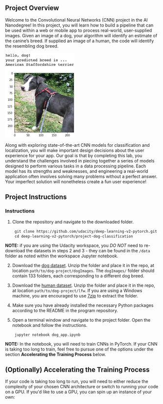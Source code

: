 [//]: # 'Image References'
[image1]: ./images/sample_dog_output.png 'Sample Output'
[image2]: ./images/vgg16_model.png 'VGG-16 Model Layers'
[image3]: ./images/vgg16_model_draw.png 'VGG16 Model Figure'

## Project Overview

Welcome to the Convolutional Neural Networks (CNN) project in the AI Nanodegree! In this project, you will learn how to build a pipeline that can be used within a web or mobile app to process real-world, user-supplied images. Given an image of a dog, your algorithm will identify an estimate of the canine’s breed. If supplied an image of a human, the code will identify the resembling dog breed.

![Sample Output][image1]

Along with exploring state-of-the-art CNN models for classification and localization, you will make important design decisions about the user experience for your app. Our goal is that by completing this lab, you understand the challenges involved in piecing together a series of models designed to perform various tasks in a data processing pipeline. Each model has its strengths and weaknesses, and engineering a real-world application often involves solving many problems without a perfect answer. Your imperfect solution will nonetheless create a fun user experience!

## Project Instructions

### Instructions

1. Clone the repository and navigate to the downloaded folder.

   ```
   	git clone https://github.com/udacity/deep-learning-v2-pytorch.git
   	cd deep-learning-v2-pytorch/project-dog-classification
   ```

**NOTE:** if you are using the Udacity workspace, you _DO NOT_ need to re-download the datasets in steps 2 and 3 - they can be found in the `/data` folder as noted within the workspace Jupyter notebook.

2. Download the [dog dataset](https://s3-us-west-1.amazonaws.com/udacity-aind/dog-project/dogImages.zip). Unzip the folder and place it in the repo, at location `path/to/dog-project/dogImages`. The `dogImages/` folder should contain 133 folders, each corresponding to a different dog breed.
3. Download the [human dataset](http://vis-www.cs.umass.edu/lfw/lfw.tgz). Unzip the folder and place it in the repo, at location `path/to/dog-project/lfw`. If you are using a Windows machine, you are encouraged to use [7zip](http://www.7-zip.org/) to extract the folder.
4. Make sure you have already installed the necessary Python packages according to the README in the program repository.
5. Open a terminal window and navigate to the project folder. Open the notebook and follow the instructions.

   ```
   	jupyter notebook dog_app.ipynb
   ```

**NOTE:** In the notebook, you will need to train CNNs in PyTorch. If your CNN is taking too long to train, feel free to pursue one of the options under the section **Accelerating the Training Process** below.

## (Optionally) Accelerating the Training Process

If your code is taking too long to run, you will need to either reduce the complexity of your chosen CNN architecture or switch to running your code on a GPU. If you'd like to use a GPU, you can spin up an instance of your own:
